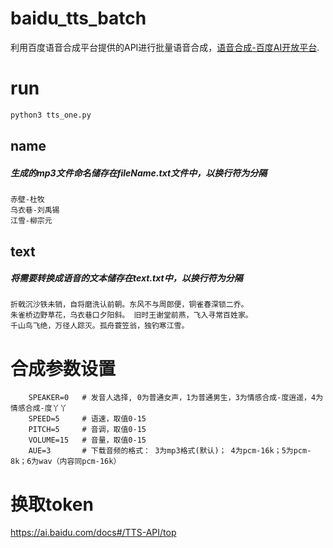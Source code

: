 # baidu_tts_batch
利用百度语音合成平台提供的API进行批量语音合成，[语音合成-百度AI开放平台](https://ai.baidu.com/tech/speech/tts).

# run
```python
python3 tts_one.py
```
## name
##### 生成的mp3文件命名储存在fileName.txt文件中，以换行符为分隔
    赤壁-杜牧
    乌衣巷-刘禹锡
    江雪-柳宗元

## text
##### 将需要转换成语音的文本储存在text.txt中，以换行符为分隔
    折戟沉沙铁未销，自将磨洗认前朝。东风不与周郎便，铜雀春深锁二乔。
    朱雀桥边野草花，乌衣巷口夕阳斜。 旧时王谢堂前燕，飞入寻常百姓家。
    千山鸟飞绝，万径人踪灭。孤舟蓑笠翁，独钓寒江雪。

# 合成参数设置
        SPEAKER=0	# 发音人选择, 0为普通女声，1为普通男生，3为情感合成-度逍遥，4为情感合成-度丫丫
        SPEED=5		# 语速，取值0-15
        PITCH=5		# 音调，取值0-15
        VOLUME=15	# 音量，取值0-15
        AUE=3		# 下载音频的格式： 3为mp3格式(默认)； 4为pcm-16k；5为pcm-8k；6为wav（内容同pcm-16k）

# 换取token
https://ai.baidu.com/docs#/TTS-API/top
